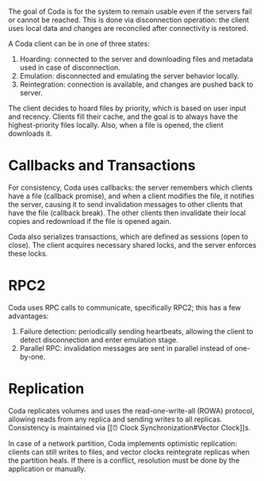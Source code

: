 The goal of Coda is for the system to remain usable even if the servers fail or cannot be reached. This is done via disconnection operation: the client uses local data and changes are reconciled after connectivity is restored.

A Coda client can be in one of three states:
1. Hoarding: connected to the server and downloading files and metadata used in case of disconnection.
2. Emulation: disconnected and emulating the server behavior locally.
3. Reintegration: connection is available, and changes are pushed back to server.

The client decides to hoard files by priority, which is based on user input and recency. Clients fill their cache, and the goal is to always have the highest-priority files locally. Also, when a file is opened, the client downloads it.

# Callbacks and Transactions
For consistency, Coda uses callbacks: the server remembers which clients have a file (callback promise), and when a client modifies the file, it notifies the server, causing it to send invalidation messages to other clients that have the file (callback break). The other clients then invalidate their local copies and redownload if the file is opened again.

Coda also serializes transactions, which are defined as sessions (open to close). The client acquires necessary shared locks, and the server enforces these locks.

# RPC2
Coda uses RPC calls to communicate, specifically RPC2; this has a few advantages:
1. Failure detection: periodically sending heartbeats, allowing the client to detect disconnection and enter emulation stage.
2. Parallel RPC: invalidation messages are sent in parallel instead of one-by-one.

# Replication
Coda replicates volumes and uses the read-one-write-all (ROWA) protocol, allowing reads from any replica and sending writes to all replicas. Consistency is maintained via [[⏰ Clock Synchronization#Vector Clock]]s.

In case of a network partition, Coda implements optimistic replication: clients can still writes to files, and vector clocks reintegrate replicas when the partition heals. If there is a conflict, resolution must be done by the application or manually.